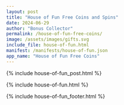 ```yaml
---
layout: post
title: "House of Fun Free Coins and Spins"
date: 2024-06-29
author: "Bonus Collector"
permalink: /house-of-fun-free-coins/
image: /assets/images/gifts.svg
include_file: house-of-fun.html
manifest: /manifests/house-of-fun.json
app_name: "House of Fun Free Coins"
---
```


{% include house-of-fun_post.html %}

{% include house-of-fun.html %}

{% include house-of-fun_footer.html %}